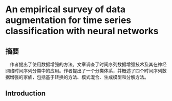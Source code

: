# An empirical survey of data augmentation for time series classification with neural networks


## 摘要


&emsp;作者提出了使用数据增强的方法。文章调查了时间序列数据增强技术及其在神经网络时间序列分类中的应用。作者提出了一个分类体系，并概述了四个时间序列数据增强的家族，包括基于转换的方法、模式混合、生成模型和分解方法。


##  Introduction




